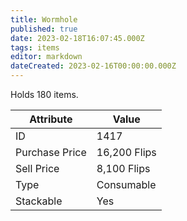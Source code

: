 ```yaml
---
title: Wormhole
published: true
date: 2023-02-18T16:07:45.000Z
tags: items
editor: markdown
dateCreated: 2023-02-16T00:00:00.000Z
---
```


Holds 180 items.

|Attribute|Value|
|-|-|
|ID|1417|
|Purchase Price|16,200 Flips|
|Sell Price|8,100 Flips|
|Type|Consumable|
|Stackable|Yes|


